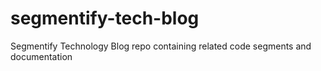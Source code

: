 # segmentify-tech-blog
Segmentify Technology Blog repo containing related code segments and documentation

